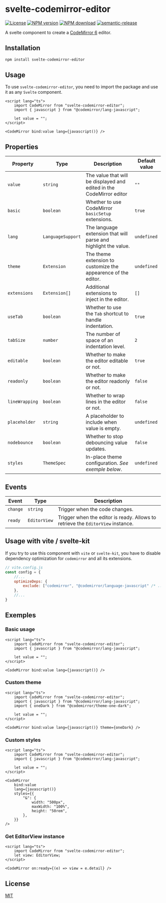 # svelte-codemirror-editor

[![License](https://img.shields.io/badge/license-MIT-green.svg)](http://opensource.org/licenses/MIT)
[![NPM version](https://img.shields.io/npm/v/svelte-codemirror-editor.svg?style=flat-square)](https://npmjs.org/package/svelte-codemirror-editor)
[![NPM download](https://img.shields.io/npm/dm/svelte-codemirror-editor.svg?style=flat-square)](https://npmjs.org/package/svelte-codemirror-editor)
[![semantic-release](https://img.shields.io/badge/%20%20%F0%9F%93%A6%F0%9F%9A%80-semantic--release-e10079.svg)](https://github.com/semantic-release/semantic-release)

A svelte component to create a [CodeMirror 6](https://codemirror.net/6/) editor.

## Installation

```bash
npm install svelte-codemirror-editor
```

## Usage

To use `svelte-codemirror-editor`, you need to import the package and use it as any `Svelte` component.

```svelte
<script lang="ts">
    import CodeMirror from "svelte-codemirror-editor";
    import { javascript } from "@codemirror/lang-javascript";

    let value = "";
</script>

<CodeMirror bind:value lang={javascript()} />
```

## Properties

| Property      | Type              | Description                                                          | Default value |
| ------------- | ----------------- | -------------------------------------------------------------------- | ------------- |
| `value`       | `string`          | The value that will be displayed and edited in the CodeMirror editor | `""`          |
| `basic`       | `boolean`         | Whether to use CodeMirror `basicSetup` extensions.                   | `true`        |
| `lang`        | `LanguageSupport` | The language extension that will parse and highlight the value.      | `undefined`   |
| `theme`       | `Extension`       | The theme extension to customize the appearence of the editor.       | `undefined`   |
| `extensions`  | `Extension[]`     | Additional extensions to inject in the editor.                       | `[]`          |
| `useTab`      | `boolean`         | Whether to use the `Tab` shortcut to handle indentation.             | `true`        |
| `tabSize`     | `number`          | The number of space of an indentation level.                         | `2`           |
| `editable`    | `boolean`         | Whether to make the editor editable or not.                          | `true`        |
| `readonly`    | `boolean`         | Whether to make the editor readonly or not.                          | `false`       |
| `lineWrapping`| `boolean`         | Whether to wrap lines in the editor or not.                          | `false`       |
| `placeholder` | `string`          | A placeholder to include when value is empty.                        | `undefined`   |
| `nodebounce`  | `boolean`         | Whether to stop debouncing value updates.                            | `false`       |
| `styles`      | `ThemeSpec`       | In-place theme configuration. _See exemple below_.                   | `undefined`   |

## Events

| Event    | Type         | Description                                                                     |
| -------- | ------------ | ------------------------------------------------------------------------------- |
| `change` | `string`     | Trigger when the code changes.                                                  |
| `ready`  | `EditorView` | Trigger when the editor is ready. Allows to retrieve the `EditorView` instance. |

## Usage with vite / svelte-kit

If you try to use this component with `vite` or `svelte-kit`, you have to disable dependency optimization for `codemirror` and all its extensions.

```javascript
// vite.config.js
const config = {
    //...
    optimizeDeps: {
        exclude: ["codemirror", "@codemirror/language-javascript" /* ... */],
    },
    //...
}
```

## Exemples

### Basic usage

```svelte
<script lang="ts">
    import CodeMirror from "svelte-codemirror-editor";
    import { javascript } from "@codemirror/lang-javascript";

    let value = "";
</script>

<CodeMirror bind:value lang={javascript()} />
```

### Custom theme

```svelte
<script lang="ts">
    import CodeMirror from "svelte-codemirror-editor";
    import { javascript } from "@codemirror/lang-javascript";
    import { oneDark } from "@codemirror/theme-one-dark";

    let value = "";
</script>

<CodeMirror bind:value lang={javascript()} theme={oneDark} />
```

### Custom styles

```svelte
<script lang="ts">
    import CodeMirror from "svelte-codemirror-editor";
    import { javascript } from "@codemirror/lang-javascript";

    let value = "";
</script>

<CodeMirror
    bind:value
    lang={javascript()}
    styles={{
        "&": {
            width: "500px",
            maxWidth: "100%",
            height: "50rem",
        },
    }}
/>
```

### Get EditorView instance

```svelte
<script lang="ts">
    import CodeMirror from "svelte-codemirror-editor";
    let view: EditorView;
</script>

<CodeMirror on:ready={(e) => view = e.detail} />
```

## License

[MIT](LICENSE)
